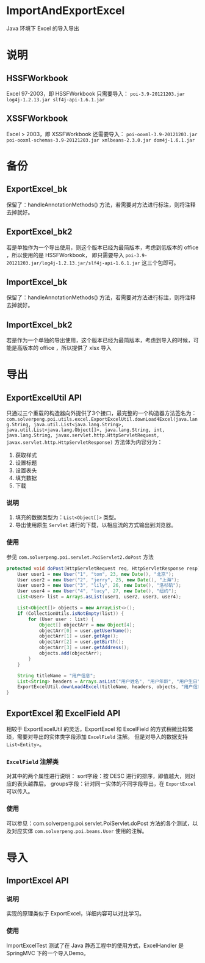# ImportAndExportExcel
Java 环境下 Excel 的导入导出

# 说明
## HSSFWorkbook
Excel 97-2003，即 HSSFWorkbook 只需要导入：
`
poi-3.9-20121203.jar
log4j-1.2.13.jar
slf4j-api-1.6.1.jar
`

## XSSFWorkbook
Excel > 2003，即 XSSFWorkbook 还需要导入：
`
poi-ooxml-3.9-20121203.jar 
poi-ooxml-schemas-3.9-20121203.jar
xmlbeans-2.3.0.jar
dom4j-1.6.1.jar
`

# 备份
## ExportExcel_bk
保留了：handleAnnotationMethods() 方法，若需要对方法进行标注，则将注释去掉就好。
## ExportExcel_bk2
若是单独作为一个导出使用，则这个版本已经为最简版本，考虑到低版本的 office ，所以使用的是 HSSFWorkbook，
即只需要导入 `poi-3.9-20121203.jar/log4j-1.2.13.jar/slf4j-api-1.6.1.jar` 这三个包即可。

## ImportExcel_bk
保留了：handleAnnotationMethods() 方法，若需要对方法进行标注，则将注释去掉就好。
## ImportExcel_bk2
若是作为一个单独的导出使用，这个版本已经为最简版本，考虑到导入的时候，可能是高版本的 office ，所以提供了 xlsx 导入

# 导出
## ExportExcelUtil API
只通过三个重载的构造器向外提供了3个接口，最完整的一个构造器方法签名为：
`com.solverpeng.poi.utils.excel.ExportExcelUtil.downLoad4Excel(java.lang.String, java.util.List<java.lang.String>, java.util.List<java.lang.Object[]>, java.lang.String, int, java.lang.String, javax.servlet.http.HttpServletRequest, javax.servlet.http.HttpServletResponse)`
方法体为内容分为：
1. 获取样式
2. 设置标题
3. 设置表头
4. 填充数据
5. 下载

### 说明
1. 填充的数据类型为：`List<Object[]>` 类型。
2. 导出使用原生 `Servlet` 进行的下载，以相应流的方式输出到浏览器。

### 使用
参见 `com.solverpeng.poi.servlet.PoiServlet2.doPost` 方法
```java
protected void doPost(HttpServletRequest req, HttpServletResponse resp) throws ServletException, IOException {
    User user1 = new User("1", "tom", 23, new Date(), "北京");
    User user2 = new User("2", "jerry", 25, new Date(), "上海");
    User user3 = new User("3", "lily", 26, new Date(), "洛杉矶");
    User user4 = new User("4", "lucy", 27, new Date(), "纽约");
    List<User> list = Arrays.asList(user1, user2, user3, user4);

    List<Object[]> objects = new ArrayList<>();
    if (CollectionUtils.isNotEmpty(list)) {
        for (User user : list) {
            Object[] objectArr = new Object[4];
            objectArr[0] = user.getUserName();
            objectArr[1] = user.getAge();
            objectArr[2] = user.getBirth();
            objectArr[3] = user.getAddress();
            objects.add(objectArr);
        }
    }

    String titleName = "用户信息";
    List<String> headers = Arrays.asList("用户姓名", "用户年龄", "用户生日", "居住地址");
    ExportExcelUtil.downLoad4Excel(titleName, headers, objects, "用户信息", req, resp);
}
```

## ExportExcel 和 ExcelField API
相较于 ExportExcelUtil 的灵活，ExportExcel 和 ExcelField 的方式稍微比较繁琐，需要对导出的实体类字段添加 `ExcelField` 注解。
但是对导入的数据支持 `List<Entity>`。
### `ExcelField` 注解类
对其中的两个属性进行说明：
sort字段：按 DESC 进行的排序，即值越大，则对应的表头越靠后。
groups字段：针对同一实体的不同字段导出，在 `ExportExcel` 可以传入。
### 使用
可以参见：com.solverpeng.poi.servlet.PoiServlet.doPost 方法的各个测试，以及对应实体 `com.solverpeng.poi.beans.User` 使用的注解。

# 导入
## ImportExcel API
### 说明
实现的原理类似于 ExportExcel，详细内容可以对比学习。
### 使用
ImportExcelTest 测试了在 Java 静态工程中的使用方式，ExcelHandler 是 SpringMVC 下的一个导入Demo。